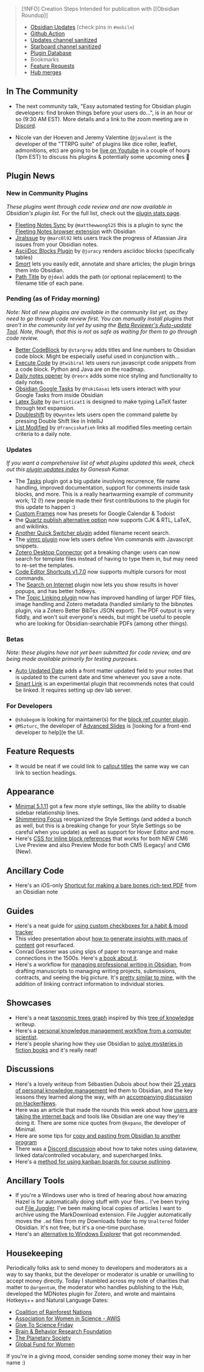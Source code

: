 > [!INFO] Creation Steps
> Intended for publication with [[Obsidian Roundup]]
> - [Obsidian Updates](https://forum.obsidian.md/c/announcements/13) (check pins in `#mobile`)
> - [Github Action](https://github.com/argenos/obsidian_roundup/actions)
> -  [Updates channel sanitized](https://zhout-public-downloadable.s3.amazonaws.com/obsidian/updates.md) 
> - [Starboard channel sanitized](https://zhout-public-downloadable.s3.amazonaws.com/obsidian/starboard.md)
> - [Plugin Database](https://obsidian-plugin-stats.vercel.app/updates)
> - Bookmarks
> - [Feature Requests](https://forum.obsidian.md/c/feature-requests/8)
> -  [Hub merges](https://github.com/obsidian-community/obsidian-hub/pulls?q=is%3Apr+is%3Amerged+sort%3Aupdated-desc+-label%3A%22scripted+update%22+-label%3A%22hub+tools+%26+scripts%22+%3E+)

## In The Community

* The next community talk, "Easy automated testing for Obsidian plugin developers: find broken things before your users do...", is in an hour or so (9:30 AM EST). More details and a link to the zoom meeting are in [Discord](https://discord.gg/obsidianmd?event=955086222261383238). 
- Nicole van der Hoeven and Jeremy Valentine (`@javalent` is the developer of the "TTRPG suite" of plugins like dice roller, leaflet, admonitions, etc) are going to be [live on Youtube](https://www.youtube.com/watch?v=2Jm5lZWy-0Y) in a couple of hours (1pm EST) to discuss his plugins & potentially some upcoming ones 👀 

## Plugin News

### New in Community Plugins

*These plugins went through code review and are now available in Obsidian's plugin list.* For the full list, check out the [plugin stats page](https://obsidian-plugin-stats.vercel.app/new). 

- [Fleeting Notes Sync](https://github.com/fleetingnotes/fleeting-notes-obsidian) by `@matthewwong525`  this is a plugin to sync the [Fleeting Notes browser extension](https://fleetingnotes.app/) with Obsidian 
- [JiraIssue](https://github.com/marc0l92/obsidian-jira-issue) by `@marc0l92`  lets users track the progress of Atlassian Jira issues from your Obsidian notes. 
- [AsciiDoc Blocks Plugin](https://github.com/juracy/obsidian-asciidoc-blocks) by `@juracy`  renders asciidoc blocks (specifically tables)
- [Smort](https://github.com/SmortApp/obsidian-smort) lets you easily edit, annotate and share articles; the plugin brings them into Obsidian. 
- [Path Title](https://github.com/jdeal/obsidian-path-title-plugin) by `@jdeal`  adds the path (or optional replacement) to the filename title of each pane. 

### Pending (as of Friday morning)

_Note: Not all new plugins are available in the community list yet, as they need to go through code review first. You can manually install plugins that aren't in the community list yet by using the [Beta Reviewer's Auto-update Tool](https://github.com/TfTHacker/obsidian42-brat). Note, though, that this is not as safe as waiting for them to go through code review._

- [Better CodeBlock](https://github.com/stargrey/obsidian-better-codeblock) by `@stargrey`  adds titles and line numbers to Obsidian code block. Might be especially useful used in conjunction with...
- [Execute Code](https://github.com/twibiral/obsidian-execute-code) by `@twibiral` lets users run javascript code snippets from a code block. Python and Java are on the roadmap. 
- [Daily notes opener](https://github.com/reorx/obsidian-daily-notes-opener) by `@reorx`  adds some nice styling and functionality to daily notes.
- [Obsidian Google Tasks](https://github.com/YukiGasai/obsidian-goole-tasks) by `@YukiGasai`  lets users interact with your Google Tasks from inside Obsidian 
- [Latex Suite](https://github.com/artisticat1/obsidian-latex-suite) by `@artisticat1` is designed to make typing LaTeX faster through text expansion. 
- [Doubleshift](https://github.com/Qwyntex/doubleshift) by `@Qwyntex`   lets users open the command palette by pressing Double Shift like in IntelliJ 
- [List Modified](https://github.com/franciskafieh/obsidian-list-modified) by `@franciskafieh` links all modified files meeting certain criteria to a daily note. 

### Updates

 _If you want a comprehensive list of what plugins updated this week, check out this [plugin updates index](https://obsidian-plugin-stats.vercel.app/updates) by Ganessh Kumar._

* The [Tasks](https://github.com/schemar/obsidian-tasks/releases/tag/1.5.0) plugin got a big update involving recurrence, file name handling, improved documentation, support for comments inside task blocks, and more. This is a really heartwarming example of community work; 12 (!) new people made their first contributions to the plugin for this update to happen :) 
* [Custom Frames](https://github.com/Ellpeck/ObsidianCustomFrames/releases/tag/2.2.1) now has presets for Google Calendar & Todoist  
* the [Quartz publish alternative option](https://github.com/jackyzha0/quartz/releases/tag/v3.2) now supports CJK & RTL, LaTeX, and wikilinks. 
* [Another Quick Switcher plugin](https://github.com/tadashi-aikawa/obsidian-another-quick-switcher/releases/) added filename recent search. 
* The [vimrc plugin](https://github.com/esm7/obsidian-vimrc-support) now lets users define Vim commands with Javascript snippets.
* [Zotero Desktop Connector](https://github.com/mgmeyers/obsidian-zotero-desktop-connector/) got a breaking change:  users can now search for template files instead of having to type them in, but may need to re-set the templates. 
* [Code Editor Shortcuts v1.7.0](https://github.com/timhor/obsidian-editor-shortcuts/releases/tag/1.7.0) now supports multiple cursors for most commands. 
* The [Search on Internet](https://github.com/nhaouari/obsidian-search-on-internet) plugin now lets you show results in hover popups, and has better hotkeys. 
* The [Topic Linking plugin](https://github.com/liammagee/obsidian-topic-linking/) now has improved handling of larger PDF files, image handling and Zotero metadata (handled similarly to the bibnotes plugin, via a Zotero Better BibTex JSON export). The PDF output is very fiddly, and won't suit everyone's needs, but might be useful to people who are looking for Obsidian-searchable PDFs (among other things).

### Betas

_Note: these plugins have not yet been submitted for code review, and are being made available primarily for testing purposes._

* [Auto Updated Date](https://github.com/scambier/obsidian-auto-updated-date) adds a front matter updated field to your notes that is updated to the current date and time whenever you save a note.
* [Smart Link](https://github.com/jack-song/smart-link) is an experimental plugin that recommends notes that could be linked. It requires setting up dev lab server.  

### For Developers

* `@shabegom` is looking for maintainer(s) for the [block ref counter plugin](https://github.com/shabegom/obsidian-reference-count). 
* `@MSzturc`, the developer of [Advanced Slides](https://github.com/MSzturc/obsidian-advanced-slides) is [looking for a front-end developer to help](e the UI. 

## Feature Requests

* It would be neat if we could link to [callout titles](https://forum.obsidian.md/t/link-to-callout-heading/35401) the same way we can link to section headings. 

## Appearance

* [Minimal 5.1.11](https://github.com/kepano/obsidian-minimal/releases/tag/5.1.11) got a few more style settings, like the ability to disable sidebar relationship lines. 
* [Shimmering Focus](https://chrisgrieser.github.io/shimmering-focus/) reorganized the Style Settings (and added a bunch as well, but this is a breaking change for your Style Settings so be careful when you update) as well as support for Hover Editor and more. 
* Here's [CSS for inline block references](https://gist.github.com/GitMurf/46c9ae78d6c3ce53d42d7832c7601271) that works for both NEW CM6 Live Preview and also Preview Mode for both CM5 (Legacy) and CM6 (New).

## Ancillary Code

* Here's an iOS-only [Shortcut for making a bare bones rich-text PDF](https://www.icloud.com/shortcuts/7fec6582678c48668583e78376598fab) from an Obsidian note

## Guides

* Here's a neat guide for [using custom checkboxes for a habit & mood tracker](https://github.com/corinnekaryiu/obsidian-habit-mood-tracker)
* This video presentation about [how to generate insights with maps of content](https://www.youtube.com/watch?v=UYVjzkjBeEA) got resurfaced. 
* Conrad Gessner was using slips of paper to rearrange and make connections in the 1500s. Here's [a book about it](https://mitpress.mit.edu/books/paper-machines). 
 * Here's a workflow for [managing professional writing in Obsidian](https://jamierubin.net/2022/04/05/practically-paperless-with-obsidian-episode-25-five-use-cases-for-managing-my-writing-in-obsidian/), from drafting manuscripts to managing writing projects, submissions, contracts, and seeing the big picture. It's [pretty similar to mine](https://www.youtube.com/watch?v=F4LE-nIzefM&list=PLGflcghBUIauy2We-93G3u8PQdx2DRSJi), with the addition of linking contract information to individual stories. 
 
## Showcases

* Here's a neat [taxonomic trees graph](https://twitter.com/rdmpage/status/1512177689028960264) inspired by this [tree of knowledge](https://kyletscheer.medium.com/on-creating-a-tree-of-knowledge-f099c1028bf6) writeup. 
* Here's a [personal knowledge management workflow from a computer scientist](https://sspaeti.com/blog/pkm-workflow-for-a-deeper-life/).
* Here's people sharing how they use Obsidian to [solve mysteries in fiction books](https://www.reddit.com/r/ObsidianMD/comments/tya4fh/im_using_obsidian_to_solve_an_agatha_christie/) and it's really neat!  
## Discussions

* Here's a lovely writeup from Sébastien Dubois about how their [25 years of personal knowledge management](https://dsebastien.net/blog/2022-04-03-25-years-of-personal-knowledge-management) led them to Obsidian, and the key lessons they learned along the way, with an [accompanying discussion on HackerNews](https://news.ycombinator.com/item?id=30903940).
* Here was an article that made the rounds this week about how [users are taking the internet back](https://www.protocol.com/newsletters/sourcecode/users-take-internet-back) and tools like Obsidian are one way they're doing it. There are some nice quotes from `@kepano`, the developer of Minimal. 
* Here are some tips for [copy and pasting from Obsidian to another program](https://www.reddit.com/r/ObsidianMD/comments/txnb4t/why_is_copy_pasting_from_obsidian_to_another_app/)
* There was a [Discord discussion](https://discord.com/channels/686053708261228577/744933215063638183/944902460533768222) about how to take notes using dataview, linked data/controlled vocabulary, and supercharged links. 
* Here's a [method for using kanban boards for course outlining](http://discordapp.com/channels/686053708261228577/722584061087842365/944512414534221844). 

## Ancillary Tools

* If you're a Windows user who is tired of hearing about how amazing Hazel is for automatically doing stuff with your files... I've been trying out [File Juggler](https://www.filejuggler.com/). I've been making local copies of articles I want to archive using the MarkDownload extension. File Juggler automatically moves the  `.md` files from my Downloads folder to my `Unaltered` folder Obsidian. It's not free, but it's a one-time purchase. 
* Here's an [alternative to Windows Explorer](https://www.gpsoft.com.au/) that got recommended. 

## Housekeeping

Periodically folks ask to send money to developers and moderators as a way to say thanks, but the developer or moderator is unable or unwilling to accept money directly. Today I stumbled across my note of charities that matter to `@argentum`, the moderator who handles publishing to the Hub, developed the MDNotes plugin for Zotero, and wrote and maintains Hotkeys++ and Natural Language Dates:

- [Coalition of Rainforest Nations](https://www.rainforestcoalition.org/)
- [Association for Women in Science - AWIS](https://www.awis.org/)
- [Give To Science Friday](https://www.sciencefriday.com/give-to-science-friday/)
- [Brain & Behavior Research Foundation](https://www.bbrfoundation.org/about)
- [The Planetary Society](https://www.planetary.org/)
- [Global Fund for Women](https://www.charitywatch.org/charities/global-fund-for-women)

If you're in a giving mood, consider sending some money their way in her name :) 